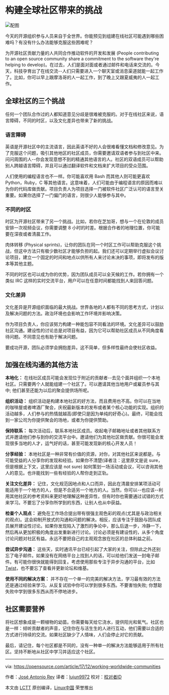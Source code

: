构建全球社区带来的挑战
======
![配图 ](https：//opensource.com/sites/default/files/styles/image-full-size/public/lead-images/BUSINESS_community2.png？itok=1blC7-NY)

今天的开源组织参与人员来自于全世界。你能预见到组建在线社区可能遇到哪些困难吗？有没有什么办法能够克服这些困难呢？

为开源社区贡献力量的人共同合作推动软件的开发和发展 (People contributing to an open source community share a commitment to the software they're helping to develop)。在过去，人们是面对面或者通过邮件和电话来交流的。今天，科技孕育出了在线交流--人们只需要进入一个聊天室或消息渠道就能一起工作了。比如，你可以早上跟摩洛哥的人一起工作，到了晚上又跟夏威夷的人一起工作。

## 全球社区的三个挑战

任何一个团队合作过的人都知道意见分歧是很难被克服的。对于在线社区来说，语言障碍，不同的时区，以及文化差异也带来了新的挑战。

### 语言障碍

英语是开源社区中的主流语言，因此英语不好的人会很难看懂文档和修改意见。为了克服这个问题，吸引其他地区的社区成员，你需要邀请双语者参与到社区中来。问问周围的人--你会发现意想不到的精通其他语言的人。社区的双语成员可以帮助别人跨越语言障碍，并且可以通过翻译软件和文档来扩大项目的受众范围。

人们使用的编程语言也不一样。你可能喜欢用 Bash 而其他人则可能更喜欢 Python，Ruby，C 等其他语言。这意味着，人们可能由于编程语言的原因而难以为你的代码库做贡献。项目负责人为项目选择一门被软件社区广泛认可的语言至关重要。如果你选择了一门偏门的语言，则很少人能够参与其中。

### 不同的时区

时区为开源社区带来了另一个挑战。比如，若你在芝加哥，想与一个在伦敦的成员安排一次视频会议，你需要调整 8 小时的时差。根据合作者的地理位置，你可能要在深夜或者清晨工作。

肉体转移 (Physical sprints)，让你的团队在同一个时区工作可以帮助克服这个挑战，但这中方法只有极少数社区才能够负担的起。我们还可以定期举行虚拟会议讨论项目，建立一个固定的时间和地点以供所有人来讨论未决的事项，即将发布的版本等其他主题。

不同的时区也可以成为你的优势，因为团队成员可以全天候的工作。若你拥有一个类似 IRC 这样的实时交流平台，用户可以在任意时间都能找到人来回答问题。

### 文化差异

文化差异是开源组织面临的最大挑战。世界各地的人都有不同的思考方式，计划以及解决问题的方法。政治环境也会影响工作环境并影响决策。

作为项目负责人，你应该努力构建一种能包容不同看法的环境。文化差异可以鼓励社区沟通。建设性的讨论总是对项目有益，因为它可以帮助社区成员从不同角度看待问题。不同意见也有助于解决问题。

要成功开源，团队必须学会拥抱差异。这不简单，但多样性最终会使社区收益。

## 加强在线沟通的其他方法

**本地化：** 在线社区成员可能会发现位于附近的贡献者--去见个面并组织一个本地社区。只需要两个人就能组建一个社区了。可以邀请其他当地用户或雇员参与其中; 他们甚至还能为以后的聚会提供场所呢。

**组织活动：** 组织活动是构建本地社区的好方法，而且费用也不高。你可以在当地的咖啡屋或者啤酒厂聚会，庆祝最新版本的发布或者某个核心功能的实现。组织的活动越多，人们参与的热情就越高(即使只是因为单纯的好奇心)。最终，可能会找到一家公司为你提供聚会的场地，或者为你提供赞助。

**保持联系：** 每次活动后，联系本地社区成员。收起电子邮箱地址或者其他联系方式并邀请他们参与到你的交流平台中。邀请他们为其他社区做贡献。你很可能会发现很多当地的人才，运气好的话，甚至可能发现新的核心开发人员！

**分享经验：** 本地社区是一种非常有价值的资源，对你，对其他社区来说都是。与可能受益的人分享你的发现和经验。如果你不清楚(译者注：这里原文是说 sure，但是根据上下文，这里应该是 not sure) 如何策划一场活动或会议，可以咨询其他人的意见。也许能找到一些有经验的人帮你走到正轨。

**关注文化差异：** 记住，文化规范因地点和人口而异，因此在清晨安排某项活动可能适用于一个地方的人，但是不合适另一个地方的人。当然，你可以--也应该--利用其他社区的参考资料来更好地理解这种差异性，但有时你也需要通过试错的方式来学习。不要忘了分享你所学到的东西，让别人也从中获益。

**检查个人观点：** 避免在工作场合提出带有很强主观色彩的观点(尤其是与政治相关的观点)。这会抑制开放式的沟通和问题的解决。相反，应该专注于鼓励与团队成员展开建设性讨论。如果你发现陷入了激烈的争论中，那么后退一步，冷静一下，然后再从更加积极的角度出发重新进行讨论。讨论必须是有建设性的，从多个角度讨论问题对社区有益。永远不要把自己的主观观念放在社区的总体利益之前。

**尝试异步沟通：** 这些天，实时通讯平台已经引起了大家的关注，但除此之外还别忘了电子邮件。如果没有在网络平台上找到人的话，可以给他们发送一封电子邮件。有可能你很快就能得到回复。考虑使用那些专注于异步沟通的平台，比如 [Twist][1]，也不要忘了查看并更新论坛和维基。

**使用不同的解决方案：** 并不存在一个单一的完美的解决方法，学习最有效的方法还是通过经验来学习。从反复试验中你可以学到很多东西。不要害怕失败; 你慧聪失败中学到很多东西从而不停地进步。

## 社区需要营养

将社区想象成是一颗植物的幼苗。你需要每天给它浇水，提供阳光和氧气。社区也是一样：倾听贡献者的声音，记住你在与活生生的人进行互动，他们需要以合适的方式进行持续的交流。如果社区缺少了人情味，人们会停止对它的贡献。

最后，请记住，每个社区都是不同的，没有一种单一的解决方法能够适用于所有社区。坚持不断地从社区中学习并适应这个社区。

--------------------------------------------------------------------------------

via: https://opensource.com/article/17/12/working-worldwide-communities

作者：[José Antonio Rey][a]
译者：[lujun9972](https://github.com/lujun9972)
校对：[校对者ID](https://github.com/校对者ID)

本文由 [LCTT](https://github.com/LCTT/TranslateProject) 原创编译，[Linux中国](https://linux.cn/) 荣誉推出

[a]:https://opensource.com/users/jose
[1]:https://twistapp.com
